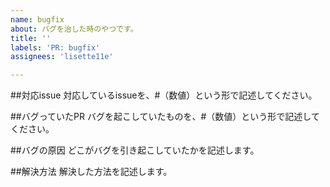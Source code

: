 ```yaml
---
name: bugfix
about: バグを治した時のやつです。
title: ''
labels: 'PR: bugfix'
assignees: 'lisette11e'

---
```


##対応issue
対応しているissueを、#（数値）という形で記述してください。

##バグっていたPR
バグを起こしていたものを、#（数値）という形で記述してください。

##バグの原因
どこがバグを引き起こしていたかを記述します。

##解決方法
解決した方法を記述します。
